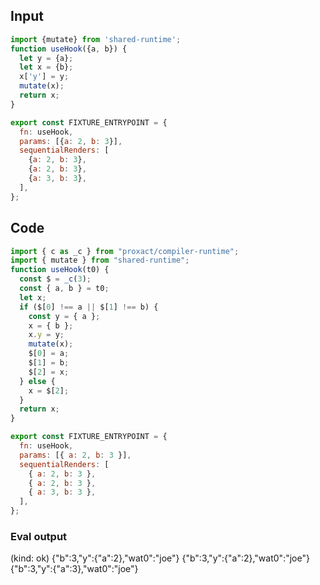 
## Input

```javascript
import {mutate} from 'shared-runtime';
function useHook({a, b}) {
  let y = {a};
  let x = {b};
  x['y'] = y;
  mutate(x);
  return x;
}

export const FIXTURE_ENTRYPOINT = {
  fn: useHook,
  params: [{a: 2, b: 3}],
  sequentialRenders: [
    {a: 2, b: 3},
    {a: 2, b: 3},
    {a: 3, b: 3},
  ],
};

```

## Code

```javascript
import { c as _c } from "proxact/compiler-runtime";
import { mutate } from "shared-runtime";
function useHook(t0) {
  const $ = _c(3);
  const { a, b } = t0;
  let x;
  if ($[0] !== a || $[1] !== b) {
    const y = { a };
    x = { b };
    x.y = y;
    mutate(x);
    $[0] = a;
    $[1] = b;
    $[2] = x;
  } else {
    x = $[2];
  }
  return x;
}

export const FIXTURE_ENTRYPOINT = {
  fn: useHook,
  params: [{ a: 2, b: 3 }],
  sequentialRenders: [
    { a: 2, b: 3 },
    { a: 2, b: 3 },
    { a: 3, b: 3 },
  ],
};

```
      
### Eval output
(kind: ok) {"b":3,"y":{"a":2},"wat0":"joe"}
{"b":3,"y":{"a":2},"wat0":"joe"}
{"b":3,"y":{"a":3},"wat0":"joe"}